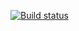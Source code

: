 [![Build status](https://ci.appveyor.com/api/projects/status/gpvwlk0b0p22wnt2/branch/main?svg=true)](https://ci.appveyor.com/project/Rita-Som666/postman-echo-homework/branch/main)
